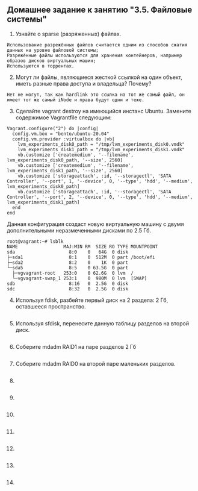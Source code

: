 ## Домашнее задание к занятию "3.5. Файловые системы"

1. Узнайте о sparse (разряженных) файлах.
```
Использование разрежённых файлов считается одним из способов сжатия данных на уровне файловой системы;
Разрежённые файлы используются для хранения контейнеров, например образов дисков виртуальных машин;
Используются в торрентах.
```

2. Могут ли файлы, являющиеся жесткой ссылкой на один объект, иметь разные права доступа и владельца? Почему?
```
Нет не могут, так как hardlink это ссылка на тот же самый файл, он имеет тот же самый iNode и права будут одни и теже.
```

3. Сделайте vagrant destroy на имеющийся инстанс Ubuntu. Замените содержимое Vagrantfile следующим:
```
Vagrant.configure("2") do |config|
  config.vm.box = "bento/ubuntu-20.04"
  config.vm.provider :virtualbox do |vb|
    lvm_experiments_disk0_path = "/tmp/lvm_experiments_disk0.vmdk"
    lvm_experiments_disk1_path = "/tmp/lvm_experiments_disk1.vmdk"
    vb.customize ['createmedium', '--filename', lvm_experiments_disk0_path, '--size', 2560]
    vb.customize ['createmedium', '--filename', lvm_experiments_disk1_path, '--size', 2560]
    vb.customize ['storageattach', :id, '--storagectl', 'SATA Controller', '--port', 1, '--device', 0, '--type', 'hdd', '--medium', lvm_experiments_disk0_path]
    vb.customize ['storageattach', :id, '--storagectl', 'SATA Controller', '--port', 2, '--device', 0, '--type', 'hdd', '--medium', lvm_experiments_disk1_path]
  end
end
```
Данная конфигурация создаст новую виртуальную машину с двумя дополнительными неразмеченными дисками по 2.5 Гб.
```
root@vagrant:~# lsblk
NAME                 MAJ:MIN RM  SIZE RO TYPE MOUNTPOINT
sda                    8:0    0   64G  0 disk
├─sda1                 8:1    0  512M  0 part /boot/efi
├─sda2                 8:2    0    1K  0 part
└─sda5                 8:5    0 63.5G  0 part
  ├─vgvagrant-root   253:0    0 62.6G  0 lvm  /
  └─vgvagrant-swap_1 253:1    0  980M  0 lvm  [SWAP]
sdb                    8:16   0  2.5G  0 disk
sdc                    8:32   0  2.5G  0 disk
```

4. Используя fdisk, разбейте первый диск на 2 раздела: 2 Гб, оставшееся пространство.
```

```

5. Используя sfdisk, перенесите данную таблицу разделов на второй диск.
```

```
6. Соберите mdadm RAID1 на паре разделов 2 Гб
```

```
7. Соберите mdadm RAID0 на второй паре маленьких разделов.
```

```
8. 
```

```
9. 
```

```
10. 
```

```
11. 
```

```
12. 
```

```
13. 
```

```
14. 
```

```
